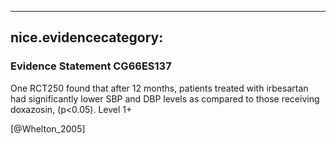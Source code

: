 
---
nice.evidencecategory: 
---

### Evidence Statement CG66ES137
One RCT250 found that after 12 months, patients treated with irbesartan had significantly lower SBP and DBP levels as compared to those receiving doxazosin, (p<0.05). Level 1+

[@Whelton_2005]

